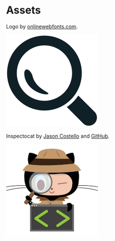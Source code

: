 # Assets

Logo by [onlinewebfonts.com](https://www.onlinewebfonts.com/icon/56631).

<img src="./logo/logo.png" alt="Curated" width="250" height="250">

Inspectocat by [Jason Costello](https://github.com/jasoncostello) and [GitHub](https://octodex.github.com).

<img src="./octodex/inspectocat.jpg" alt="Inspectocat" width="250" height="250">
